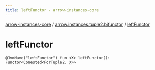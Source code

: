 ```yaml
---
title: leftFunctor - arrow-instances-core
---
```


[arrow-instances-core](../index.html) / [arrow.instances.tuple2.bifunctor](index.html) / [leftFunctor](./left-functor.html)

# leftFunctor

`@JvmName("leftFunctor") fun <X> leftFunctor(): Functor<Conested<ForTuple2, `[`X`](left-functor.html#X)`>>`